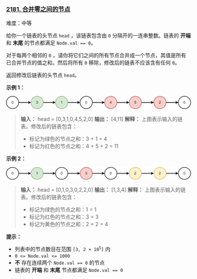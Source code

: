 ### [2181\. 合并零之间的节点](https://leetcode.cn/problems/merge-nodes-in-between-zeros/)

难度：中等

给你一个链表的头节点 `head` ，该链表包含由 `0` 分隔开的一连串整数。链表的 **开端** 和 **末尾** 的节点都满足 `Node.val == 0`。

对于每两个相邻的 `0` ，请你将它们之间的所有节点合并成一个节点，其值是所有已合并节点的值之和。然后将所有 `0` 移除，修改后的链表不应该含有任何 `0`。

返回修改后链表的头节点 `head`。

**示例 1：**

![](./assets/img/Question2181_01.png)

> **输入：** head = [0,3,1,0,4,5,2,0]
> **输出：** [4,11]
> **解释：**
> 上图表示输入的链表。修改后的链表包含：
>
> - 标记为绿色的节点之和：3 + 1 = 4
> - 标记为红色的节点之和：4 + 5 + 2 = 11

**示例 2：**

![](./assets/img/Question2181_02.png)

> **输入：** head = [0,1,0,3,0,2,2,0]
> **输出：** [1,3,4]
> **解释：**
> 上图表示输入的链表。修改后的链表包含：
>
> - 标记为绿色的节点之和：1 = 1
> - 标记为红色的节点之和：3 = 3
> - 标记为黄色的节点之和：2 + 2 = 4

**提示：**

- 列表中的节点数目在范围 <code>[3, 2 &times; 10<sup>5</sup>]</code> 内
- `0 <= Node.val <= 1000`
- **不** 存在连续两个 `Node.val == 0` 的节点
- 链表的 **开端** 和 **末尾** 节点都满足 `Node.val == 0`
